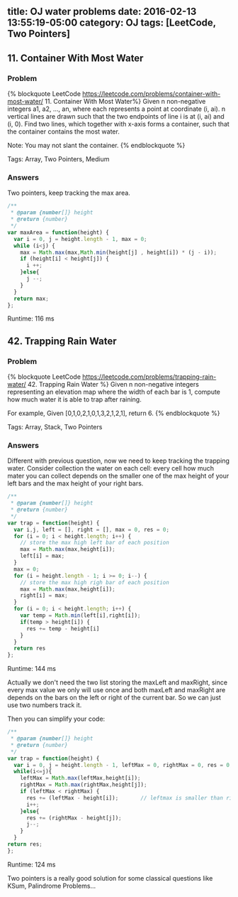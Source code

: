 title: OJ water problems
date: 2016-02-13 13:55:19-05:00
category: OJ
tags: [LeetCode, Two Pointers]
---

## 11. Container With Most Water

### Problem

{% blockquote LeetCode https://leetcode.com/problems/container-with-most-water/ 11. Container With Most Water%}
Given n non-negative integers a1, a2, ..., an, where each represents a point at coordinate (i, ai). n vertical lines are drawn such that the two endpoints of line i is at (i, ai) and (i, 0). Find two lines, which together with x-axis forms a container, such that the container contains the most water.

Note: You may not slant the container.
{% endblockquote %}

Tags: Array, Two Pointers, Medium

### Answers

Two pointers, keep tracking the max area.

``` javascript
/**
 * @param {number[]} height
 * @return {number}
 */
var maxArea = function(height) {
  var i = 0, j = height.length - 1, max = 0;
  while (i<j) {
    max = Math.max(max,Math.min(height[j] , height[i]) * (j - i));
    if (height[i] < height[j]) {
      i ++;
    }else{
      j --;
    }
  }
  return max;
}; 
```
Runtime:  116 ms

## 42. Trapping Rain Water

### Problem

{% blockquote LeetCode https://leetcode.com/problems/trapping-rain-water/ 42. Trapping Rain Water %}
Given n non-negative integers representing an elevation map where the width of each bar is 1, compute how much water it is able to trap after raining.

For example, 
Given [0,1,0,2,1,0,1,3,2,1,2,1], return 6.
{% endblockquote %}

Tags: Array, Stack, Two Pointers

### Answers

Different with previous question, now we need to keep tracking the trapping water. Consider collection the water on each cell: every cell how much mater you can collect depends on the smaller one of the max height of your left bars and the max height of your right bars.

``` javascript
/**
 * @param {number[]} height
 * @return {number}
 */
var trap = function(height) {
  var i,j, left = [], right = [], max = 0, res = 0;
  for (i = 0; i < height.length; i++) {
    // store the max high left bar of each position
    max = Math.max(max,height[i]);
    left[i] = max;
  }
  max = 0;
  for (i = height.length - 1; i >= 0; i--) {
    // store the max high righ bar of each position
    max = Math.max(max,height[i]);
    right[i] = max;
  }
  for (i = 0; i < height.length; i++) {
    var temp = Math.min(left[i],right[i]);
    if(temp > height[i]) {
      res += temp - height[i]
    }
  }
  return res
}; 
```
Runtime: 144 ms

Actually we don't need the two list storing the maxLeft and maxRight, since every max value we only will use once and both maxLeft and maxRight are depends on the bars on the left or right of the current bar. So we can just use two numbers track it.

Then you can simplify your code:

``` javascript
/**
 * @param {number[]} height
 * @return {number}
 */
var trap = function(height) {
  var i = 0, j = height.length - 1, leftMax = 0, rightMax = 0, res = 0;
  while(i<=j){
    leftMax = Math.max(leftMax,height[i]);
    rightMax = Math.max(rightMax,height[j]);
    if (leftMax < rightMax) {
      res += (leftMax - height[i]);       // leftmax is smaller than rightmax, so the (leftmax-A[a]) water can be stored
      i++;
    }else{
      res += (rightMax - height[j]);
      j--;
    }
  }
return res;
};
```

Runtime: 124 ms


Two pointers is a really good solution for some classical questions like KSum, Palindrome Problems...
